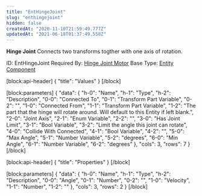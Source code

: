 ```yaml
---
title: "EntHingeJoint"
slug: "enthingejoint"
hidden: false
createdAt: "2020-11-10T21:59:49.777Z"
updatedAt: "2021-06-18T01:37:49.558Z"
---
```

**Hinge Joint**
Connects two transforms togther with one axis of rotation.

ID: EntHingeJoint
Required By: [Hinge Joint Motor](doc:enthingejointmotor)
Base Type: [Entity Component](doc:componententity)

[block:api-header]
{
  "title": "Values"
}
[/block]

[block:parameters]
{
  "data": {
    "h-0": "Name",
    "h-1": "Type",
    "h-2": "Description",
    "0-0": "Connected To",
    "0-1": "Transform Part Variable",
    "0-2": "",
    "1-0": "Connected From",
    "1-1": "Transform Part Variable",
    "1-2": "The part that the hinge will rotate around. Will default to this Entity if left blank.",
    "2-0": "Joint Axis",
    "2-1": "Enum Variable<MB Axis>",
    "2-2": "",
    "3-0": "Has Joint Limit",
    "3-1": "Bool Variable",
    "3-2": "Limit the angle this joint can rotate",
    "4-0": "Collide With Connected",
    "4-1": "Bool Variable",
    "4-2": "",
    "5-0": "Max Angle",
    "5-1": "Number Variable",
    "5-2": "degrees",
    "6-0": "Min Angle",
    "6-1": "Number Variable",
    "6-2": "degrees"
  },
  "cols": 3,
  "rows": 7
}
[/block]

[block:api-header]
{
  "title": "Properties"
}
[/block]

[block:parameters]
{
  "data": {
    "h-0": "Name",
    "h-1": "Type",
    "h-2": "Description",
    "0-0": "Angle",
    "0-1": "Number",
    "0-2": "",
    "1-0": "Velocity",
    "1-1": "Number",
    "1-2": ""
  },
  "cols": 3,
  "rows": 2
}
[/block]
